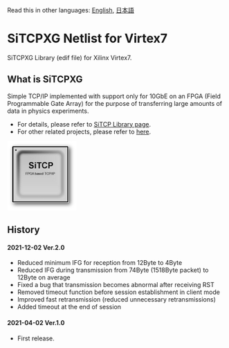Read this in other languages: [English](README.md), [日本語](README.ja.md)

# SiTCPXG Netlist for Virtex7

SiTCPXG Library (edif file) for Xilinx Virtex7.


## What is SiTCPXG

Simple TCP/IP implemented with support only for 10GbE on an FPGA (Field Programmable Gate Array) for the purpose of transferring large amounts of data in physics experiments.

* For details, please refer to [SiTCP Library page](https://www.bbtech.co.jp/en/products/sitcp-library/).
* For other related projects, please refer to [here](https://github.com/BeeBeansTechnologies).

![SiTCP](sitcp.png)


## History

#### 2021-12-02 Ver.2.0

* Reduced minimum IFG for reception from 12Byte to 4Byte
* Reduced IFG during transmission from 74Byte (1518Byte packet) to 12Byte on average
* Fixed a bug that transmission becomes abnormal after receiving RST
* Removed timeout function before session establishment in client mode
* Improved fast retransmission (reduced unnecessary retransmissions)
* Added timeout at the end of session

#### 2021-04-02 Ver.1.0

* First release.
